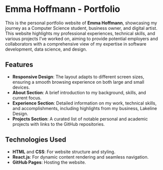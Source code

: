 # Emma Hoffmann - Portfolio

This is the personal portfolio website of **Emma Hoffmann**, showcasing my journey as a Computer Science student, business owner, and digital artist. This website highlights my professional experiences, technical skills, and various projects I’ve worked on, aiming to provide potential employers and collaborators with a comprehensive view of my expertise in software development, data science, and design.

## Features
- **Responsive Design**: The layout adapts to different screen sizes, ensuring a smooth browsing experience on both large and small devices.
- **About Section**: A brief introduction to my background, skills, and current focus.
- **Experience Section**: Detailed information on my work, technical skills, and accomplishments, including highlights from my business, Lakeline Design.
- **Projects Section**: A curated list of notable personal and academic projects with links to the GitHub repositories.

## Technologies Used
- **HTML** and **CSS**: For website structure and styling.
- **React.js**: For dynamic content rendering and seamless navigation.
- **GitHub Pages**: Hosting the website.
